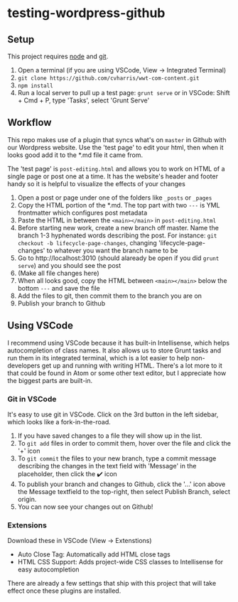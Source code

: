 # testing-wordpress-github

## Setup
This project requires [node](https://nodejs.org/en/download/) and [git](https://git-scm.com/downloads).

1. Open a terminal (if you are using VSCode, View -> Integrated Terminal)
2. `git clone https://github.com/cvharris/wwt-com-content.git`
3. `npm install`
4. Run a local server to pull up a test page: `grunt serve` or in VSCode: Shift + Cmd + P, type 'Tasks', select 'Grunt Serve'

## Workflow

This repo makes use of a plugin that syncs what's on `master` in Github with our Wordpress website. Use the 'test page' to edit your html, then when it looks good add it to the *.md file it came from.

The 'test page' is `post-editing.html` and allows you to work on HTML of a single page or post one at a time. It has the website's header and footer handy so it is helpful to visualize the effects of your changes

1. Open a post or page under one of the folders like `_posts` or `_pages`
2. Copy the HTML portion of the *.md. The top part with two `---` is YML frontmatter which configures post metadata
3. Paste the HTML in between the `<main></main>` in `post-editing.html`
4. Before starting new work, create a new branch off master. Name the branch 1-3 hyphenated words describing the post. For instance: `git checkout -b lifecycle-page-changes`, changing 'lifecycle-page-changes' to whatever you want the branch name to be
5. Go to http://localhost:3010 (should alaready be open if you did `grunt serve`) and you should see the post
6. (Make all file changes here)
7. When all looks good, copy the HTML between `<main></main>` below the bottom `---` and save the file
8. Add the files to git, then commit them to the branch you are on
9. Publish your branch to Github 

<!-- ## Development Tip: Use Chrome DevTools

Arguably, th most handy tool any web developer has is Chrome's DevTools. Learn to rely on it to make quick tweaks to HTML and CSS in order to make development and troubleshooting easier and faster.

1. In Chrome, right click anywhere on a page and select 'Inspect'
2. Click on the Sources tab and right-click in the list's open space, select Add Folder To Workspace
3. Select the folder for this project, called `wwt-com-content`
4. Now open the cloud-icon that says 'localhost:3010' and right-click on '(index)'. Select 'Map File to System Resource', then click on the 
5. Now click on Elements tab. Changing any of the HTML and pressing Cmd + S will save the `post-editing.html` from Chrome -->

## Using VSCode

I recommend using VSCode because it has built-in Intellisense, which helps autocompletion of class names. It also allows us to store Grunt tasks and run them in its integrated terminal, which is a lot easier to help non-developers get up and running with writing HTML. There's a lot more to it that could be found in Atom or some other text editor, but I appreciate how the biggest parts are built-in.

### Git in VSCode

It's easy to use git in VSCode. Click on the 3rd button in the left sidebar, which looks like a fork-in-the-road.

1. If you have saved changes to a file they will show up in the list.
2. To `git add` files in order to commit them, hover over the file and click the '+' icon
3. To `git commit` the files to your new branch, type a commit message describing the changes in the text field with 'Message' in the placeholder, then click the :heavy_check_mark: icon
4. To publish your branch and changes to Github, click the '...' icon above the Message textfield to the top-right, then select Publish Branch, select origin.
5. You can now see your changes out on Github!

### Extensions

Download these in VSCode (View -> Extenstions)
- Auto Close Tag: Automatically add HTML close tags
- HTML CSS Support: Adds project-wide CSS classes to Intellisense for easy autocompletion

There are already a few settings that ship with this project that will take effect once these plugins are installed.
